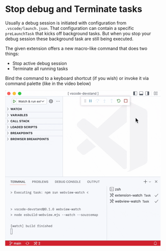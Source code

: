 # Stop debug and Terminate tasks

Usually a debug session is initiated with configuration from `.vscode/launch.json`.
That configuration can contain a specific `preLaunchTask` that kicks off background tasks.
But when you stop your debug session these background task are still being executed.

The given extension offers a new macro-like command that does two things:

- Stop active debug session
- Terminate all running tasks

Bind the command to a keyboard shortcut (if you wish) or invoke it via command palette (like in the video below)

<img src="https://github.com/maxbublik/sdtt/raw/media/media/1.gif" width="500">
